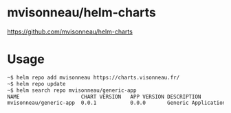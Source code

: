 # mvisonneau/helm-charts

https://github.com/mvisonneau/helm-charts

# Usage

```bash
~$ helm repo add mvisonneau https://charts.visonneau.fr/
~$ helm repo update
~$ helm search repo mvisonneau/generic-app
NAME                  	CHART VERSION	APP VERSION	DESCRIPTION
mvisonneau/generic-app	0.0.1        	0.0.0      	Generic Application Chart
```
